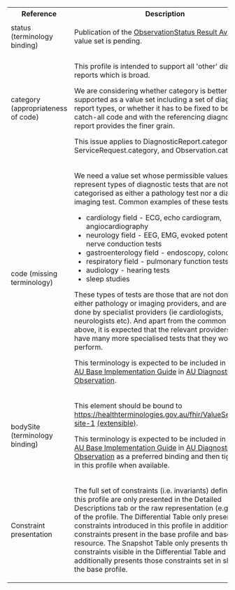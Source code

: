 <table class="list" width="100%">
    <tbody>
      <tr>
        <th>Reference</th>
        <th>Description</th>
        <th>Issue No.</th>
      </tr>
      <tr>
        <td>status (terminology binding)</td>
        <td><p>Publication of the <a href="https://healthterminologies.gov.au/fhir/ValueSet/observationstatus-result-available-1">ObservationStatus Result Available</a> value set is pending.</p></td>
        <td>See <a href="https://github.com/AuDigitalHealth/ci-fhir-r4/issues/59">ci-fhir-r4/issues/59</a></td>
      </tr>
       <tr>
       <td>category (appropriateness of code)</td>
       <td><p>This profile is intended to support all 'other' diagnostic reports which is broad.</p>
	   <p>We are considering whether category is better supported as a value set including a set of diagnostic report types, or whether it has to be fixed to be a catch-all code and with the referencing diagnostic report provides the finer grain.</p>
	   <p>This issue applies to DiagnosticReport.category, ServiceRequest.category, and Observation.category.</p></td>
       <td>See <a href="https://github.com/AuDigitalHealth/ci-fhir-r4/issues/42">ci-fhir-r4/issues/42</a></td>
   </tr>
       <tr>
            <td>code (missing terminology)</td>
            <td><p>We need a value set whose permissible values represent types of diagnostic tests that are not categorised as either a pathology test nor a diagnostic imaging test. Common examples of these tests are:
                <ul>
                    <li>cardiology field - ECG, echo cardiogram, angiocardiography</li>
                    <li>neurology field - EEG, EMG, evoked potentials, nerve conduction tests</li>
                    <li>gastroenterology field - endoscopy, colonoscopy</li>
                    <li>respiratory field - pulmonary function tests</li>
                    <li>audiology - hearing tests</li>
                    <li>sleep studies</li>
                </ul>
                </p>
               <p>These types of tests are those that are not done by either pathology or imaging providers, and are usually done by specialist providers (ie cardiologists, neurologists etc). And apart from the common tests above, it is expected that the relevant providers would have many more specialised tests that they would perform.</p>
                <p>This terminology is expected to be included in the <a href="http://build.fhir.org/ig/hl7au/au-fhir-base/index.html">HL7 AU Base Implementation Guide</a> in <a href="http://build.fhir.org/ig/hl7au/au-fhir-base/StructureDefinition-au-diagnostic-observation.html">AU Diagnostic Observation</a>.</p>
            </td>
            <td>See <a href="https://jira.aws.tooling/browse/FTR-898">jira.aws.tooling/browse/FTR-898</a>, and <a href="https://github.com/hl7au/au-fhir-base/issues/402">hl7au/au-fhir-base/issues/402</a>
            </td>
       </tr>
        <tr>
          <td>bodySite (terminology binding)</td>
           <td><p>This element should be bound to <a href="https://api.healthterminologies.gov.au/integration/v2/fhir/ValueSet/body-site-1">https://healthterminologies.gov.au/fhir/ValueSet/body-site-1</a> <a href="http://hl7.org/fhir/R4/terminologies.html#extensible">(extensible)</a>.</p>
                <p>This terminology is expected to be included in the <a href="http://build.fhir.org/ig/hl7au/au-fhir-base/index.html">HL7 AU Base Implementation Guide</a> in <a href="http://build.fhir.org/ig/hl7au/au-fhir-base/StructureDefinition-au-diagnostic-observation.html">AU Diagnostic Observation</a> as a preferred binding and then tightened in this profile when available.</p>
           </td>
           <td>See <a href="https://github.com/hl7au/au-fhir-base/issues/405">hl7au/au-fhir-base/issues/405</a>
           </td>
       </tr>
      <tr>
            <td>Constraint presentation</td>
            <td><p>The full set of constraints (i.e. invariants) defined in this profile are only presented in the Detailed Descriptions tab or the raw representation (e.g. XML) of the profile. The Differential Table only presents constraints introduced in this profile in addition to the constraints present in the base profile and base resource. The Snapshot Table only presents the constraints visible in the Differential Table and additionally presents those constraints set in slices in the base profile.</p>
            </td>
            <td>See Zulip <a href="https://chat.fhir.org/#narrow/stream/179252-IG-creation/topic/Derived.20profile.20snapshot.20missing.20upstream.20invariants">Derived profile snapshot missing upstream invariants</a> stream.
            </td>
   </tr>    
</tbody>
</table>
